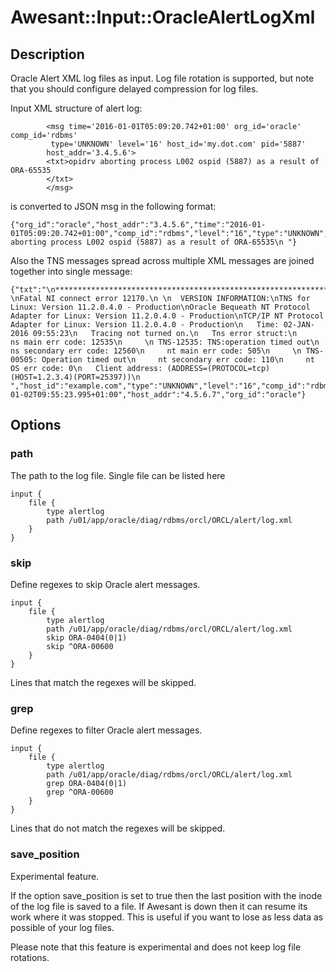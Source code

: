 # Awesant::Input::OracleAlertLogXml

## Description

 
Oracle Alert XML log files as input. Log file rotation is supported, but note that
you should configure delayed compression for log files.

Input XML structure of alert log:
```
        <msg time='2016-01-01T05:09:20.742+01:00' org_id='oracle' comp_id='rdbms'
         type='UNKNOWN' level='16' host_id='my.dot.com' pid='5887'
    	host_addr='3.4.5.6'>
        <txt>opidrv aborting process L002 ospid (5887) as a result of ORA-65535
        </txt>
        </msg>
```
is converted to JSON msg in the following format:
```
{"org_id":"oracle","host_addr":"3.4.5.6","time":"2016-01-01T05:09:20.742+01:00","comp_id":"rdbms","level":"16","type":"UNKNOWN","host_id":"my.dot.com","pid":"5887","txt":"opidrv aborting process L002 ospid (5887) as a result of ORA-65535\n "}
```

Also the TNS messages spread across multiple XML messages are joined together into single message:
```
{"txt":"\n***********************************************************************\n \nFatal NI connect error 12170.\n \n  VERSION INFORMATION:\nTNS for Linux: Version 11.2.0.4.0 - Production\nOracle Bequeath NT Protocol Adapter for Linux: Version 11.2.0.4.0 - Production\nTCP/IP NT Protocol Adapter for Linux: Version 11.2.0.4.0 - Production\n   Time: 02-JAN-2016 09:55:23\n   Tracing not turned on.\n   Tns error struct:\n     ns main err code: 12535\n     \n TNS-12535: TNS:operation timed out\n     ns secondary err code: 12560\n     nt main err code: 505\n     \n TNS-00505: Operation timed out\n     nt secondary err code: 110\n     nt OS err code: 0\n   Client address: (ADDRESS=(PROTOCOL=tcp)(HOST=1.2.3.4)(PORT=25397))\n ","host_id":"example.com","type":"UNKNOWN","level":"16","comp_id":"rdbms","time":"2016-01-02T09:55:23.995+01:00","host_addr":"4.5.6.7","org_id":"oracle"} 
```

## Options

### path

The path to the log file. Single file can be listed here

    input {
        file {
            type alertlog
            path /u01/app/oracle/diag/rdbms/orcl/ORCL/alert/log.xml
        }
    }

### skip

Define regexes to skip Oracle alert messages.

    input {
        file {
            type alertlog
            path /u01/app/oracle/diag/rdbms/orcl/ORCL/alert/log.xml
            skip ORA-0404(0|1)
            skip ^ORA-00600
        }
    }

Lines that match the regexes will be skipped.

### grep

Define regexes to filter Oracle alert messages.

    input {
        file {
            type alertlog
            path /u01/app/oracle/diag/rdbms/orcl/ORCL/alert/log.xml
            grep ORA-0404(0|1)
            grep ^ORA-00600
        }
    }

Lines that do not match the regexes will be skipped.


### save_position

Experimental feature.

If the option save_position is set to true then the last position
with the inode of the log file is saved to a file. If Awesant is down
then it can resume its work where it was stopped. This is useful if you
want to lose as less data as possible of your log files.

Please note that this feature is experimental and does not keep log file
rotations.

